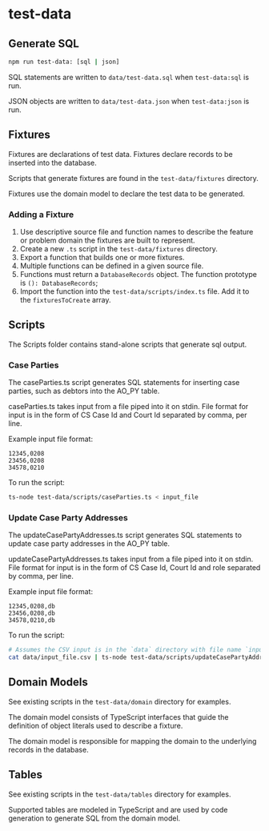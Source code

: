 # test-data

## Generate SQL

```sh
npm run test-data: [sql | json]
```

SQL statements are written to `data/test-data.sql` when `test-data:sql` is run.

JSON objects are written to `data/test-data.json` when `test-data:json` is run.

## Fixtures

Fixtures are declarations of test data. Fixtures declare records to be inserted into the database.

Scripts that generate fixtures are found in the `test-data/fixtures` directory.

Fixtures use the domain model to declare the test data to be generated.

### Adding a Fixture

1. Use descriptive source file and function names to describe the feature or problem domain the
   fixtures are built to represent.
1. Create a new `.ts` script in the `test-data/fixtures` directory.
1. Export a function that builds one or more fixtures.
1. Multiple functions can be defined in a given source file.
1. Functions must return a `DatabaseRecords` object. The function prototype is
   `(): DatabaseRecords`;
1. Import the function into the `test-data/scripts/index.ts` file. Add it to the `fixturesToCreate`
   array.

## Scripts

The Scripts folder contains stand-alone scripts that generate sql output.

### Case Parties

The caseParties.ts script generates SQL statements for inserting case parties, such as debtors into
the AO_PY table.

caseParties.ts takes input from a file piped into it on stdin. File format for input is in the form
of CS Case Id and Court Id separated by comma, per line.

Example input file format:

```csv
12345,0208
23456,0208
34578,0210
```

To run the script:

```sh
ts-node test-data/scripts/caseParties.ts < input_file
```

### Update Case Party Addresses

The updateCasePartyAddresses.ts script generates SQL statements to update case party addresses in
the AO_PY table.

updateCasePartyAddresses.ts takes input from a file piped into it on stdin. File format for input is
in the form of CS Case Id, Court Id and role separated by comma, per line.

Example input file format:

```csv
12345,0208,db
23456,0208,db
34578,0210,db
```

To run the script:

```sh
# Assumes the CSV input is in the `data` directory with file name `input_file.csv`.
cat data/input_file.csv | ts-node test-data/scripts/updateCasePartyAddresses.ts > data/update.sql
```

## Domain Models

See existing scripts in the `test-data/domain` directory for examples.

The domain model consists of TypeScript interfaces that guide the definition of object literals used
to describe a fixture.

The domain model is responsible for mapping the domain to the underlying records in the database.

## Tables

See existing scripts in the `test-data/tables` directory for examples.

Supported tables are modeled in TypeScript and are used by code generation to generate SQL from the
domain model.
